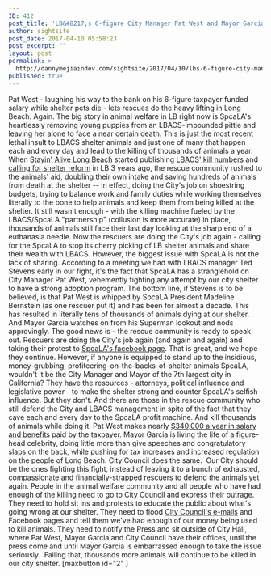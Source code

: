 ```yaml
---
ID: 412
post_title: 'LB&#8217;s 6-figure City Manager Pat West and Mayor Garcia Let Rescuers Do the Heavy Lifting. Again.'
author: sightsite
post_date: 2017-04-10 05:58:23
post_excerpt: ""
layout: post
permalink: >
  http://dannymejiaindev.com/sightsite/2017/04/10/lbs-6-figure-city-manager-pat-west-and-mayor-garcia-let-rescuers-do-the-heavy-lifting-again/
published: true
---
```

Pat West - laughing his way to the bank on his 6-figure taxpayer funded salary while shelter pets die - lets rescues do the heavy lifting in Long Beach. Again. The big story in animal welfare in LB right now is SpcaLA's heartlessly removing young puppies from an LBACS-impounded pittie and leaving her alone to face a near certain death. This is just the most recent lethal insult to LBACS shelter animals and just one of many that happen each and every day and lead to the killing of thousands of animals a year. When <a title="" href="http://www.stayinalivelongbeach.org/" target="_blank">Stayin' Alive Long Beach</a> started publishing <a title="" href="http://www.stayinalivelongbeach.org/lbacss-numbers.html" target="_blank">LBACS' kill numbers</a> and <a title="" href="http://www.presstelegram.com/general-news/20131004/report-critical-of-long-beach-animal-care-services-euthanization-rate" target="_blank">calling for shelter reform</a> in LB 3 years ago, the rescue community rushed to the animals' aid, doubling their own intake and saving hundreds of animals from death at the shelter -- in effect, doing the City's job on shoestring budgets, trying to balance work and family duties while working themselves literally to the bone to help animals and keep them from being killed at the shelter. It still wasn't enough - with the killing machine fueled by the LBACS/SpcaLA "partnership" (collusion is more accurate) in place, thousands of animals still face their last day looking at the sharp end of a euthanasia needle. Now the rescuers are doing the City's job again - calling for the SpcaLA to stop its cherry picking of LB shelter animals and share their wealth with LBACS. However, the biggest issue with SpcaLA is not the lack of sharing. According to a meeting we had with LBACS manager Ted Stevens early in our fight, it's the fact that SpcaLA has a stranglehold on City Manager Pat West, vehemently fighting any attempt by our city shelter to have a strong adoption program. The bottom line, if Stevens is to be believed, is that Pat West is whipped by SpcaLA President Madeline Bernstein (as one rescuer put it) and has been for almost a decade. This has resulted in literally tens of thousands of animals dying at our shelter. And Mayor Garcia watches on from his Superman lookout and nods approvingly. The good news is - the rescue community is ready to speak out. Rescuers are doing the City's job again (and again and again) and taking their protest to <a title="" href="https://www.facebook.com/spcaLA" target="_blank">SpcaLA's facebook page</a>. That is great, and we hope they continue. However, if anyone is equipped to stand up to the insidious, money-grubbing, profiteering-on-the-backs-of-shelter animals SpcaLA, wouldn't it be the City Manager and Mayor of the 7th largest city in California? They have the resources - attorneys, political influence and legislative power - to make the shelter strong and counter SpcaLA's selfish influence. But they don't. And there are those in the rescue community who still defend the City and LBACS management in spite of the fact that they cave each and every day to the SpcaLA profit machine. And kill thousands of animals while doing it. Pat West makes nearly <a title="" href="http://transparentcalifornia.com/salaries/2014/long-beach/patrick-harry-west/" target="_blank">$340,000 a year in salary and benefits</a> paid by the taxpayer. Mayor Garcia is living the life of a figure-head celebrity, doing little more than give speeches and congratulatory slaps on the back, while pushing for tax increases and increased regulation on the people of Long Beach. City Council does the same.  Our City should be the ones fighting this fight, instead of leaving it to a bunch of exhausted, compassionate and financially-strapped rescuers to defend the animals yet again. People in the animal welfare community and all people who have had enough of the killing need to go to City Council and express their outrage. They need to hold sit ins and protests to educate the public about what's going wrong at our shelter. They need to flood <a title="" href="http://www.stayinalivelongbeach.org/lb-city-officials-contact-info.html" target="_blank">City Council's e-mails</a> and Facebook pages and tell them we've had enough of our money being used to kill animals. They need to notify the Press and sit outside of City Hall, where Pat West, Mayor Garcia and City Council have their offices, until the press come and until Mayor Garcia is embarrassed enough to take the issue seriously. ​ Failing that, thousands more animals will continue to be killed in our city shelter. [maxbutton id="2" ]